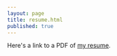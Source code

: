 ```yaml
---
layout: page
title: resume.html
published: true
---
```

Here's a link to a PDF of [my resume](/documents/AlecCarlyle.Resume.pdf).
